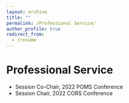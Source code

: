 ```yaml
---
layout: archive
title: ""
permalink: /Professional Service/
author_profile: true
redirect_from:
  - /resume
---
```


Professional Service
======
* Session Co-Chair, 2022 POMS Conference
* Session Chair, 2022 CORS Conference

 
 
 
